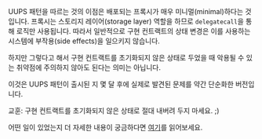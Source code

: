 UUPS 패턴을 따르는 것의 이점은 배포되는 프록시가 매우 미니멀(minimal)하다는 것입니다. 프록시는 스토리지 레이어(storage layer) 역할을 하므로 `delegatecall`을 통해 로직만 사용됩니다. 따라서 일반적으로 구현 컨트랙트의 상태 변경은 이를 사용하는 시스템에 부작용(side effects)을 일으키지 않습니다.

하지만 그렇다고 해서 구현 컨트랙트를 초기화되지 않은 상태로 두었을 때 악용될 수 있는 취약점에 주의하지 않아도 된다는 의미는 아닙니다.

이것은 UUPS 패턴이 출시된 지 몇 달 후에 실제로 발견된 문제를 약간 단순화한 버전입니다.

교훈: 구현 컨트랙트를 초기화되지 않은 상태로 절대 내버려 두지 마세요. ;)

어떤 일이 있었는지 더 자세한 내용이 궁금하다면 [여기](https://forum.openzeppelin.com/t/uupsupgradeable-vulnerability-post-mortem/15680)를 읽어보세요.
